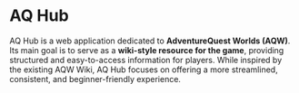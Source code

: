 # AQ Hub

AQ Hub is a web application dedicated to **AdventureQuest Worlds (AQW)**. Its main goal is to serve as a **wiki-style resource for the game**, providing structured and easy-to-access information for players. While inspired by the existing AQW Wiki, AQ Hub focuses on offering a more streamlined, consistent, and beginner-friendly experience.  

